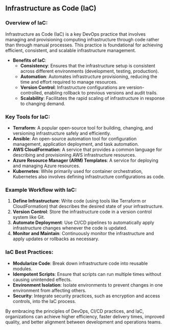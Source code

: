 ## Infrastructure as Code (IaC)

### Overview of IaC:

Infrastructure as Code (IaC) is a key DevOps practice that involves managing and provisioning computing infrastructure through code rather than through manual processes. This practice is foundational for achieving efficient, consistent, and scalable infrastructure management.

- **Benefits of IaC**:
  - **Consistency**: Ensures that the infrastructure setup is consistent across different environments (development, testing, production).
  - **Automation**: Automates infrastructure provisioning, reducing the time and effort required to manage resources.
  - **Version Control**: Infrastructure configurations are version-controlled, enabling rollback to previous versions and audit trails.
  - **Scalability**: Facilitates the rapid scaling of infrastructure in response to changing demand.

### Key Tools for IaC:

- **Terraform**: A popular open-source tool for building, changing, and versioning infrastructure safely and efficiently.
- **Ansible**: An open-source automation tool for configuration management, application deployment, and task automation.
- **AWS CloudFormation**: A service that provides a common language for describing and provisioning AWS infrastructure resources.
- **Azure Resource Manager (ARM) Templates**: A service for deploying and managing Azure resources.
- **Kubernetes**: While primarily used for container orchestration, Kubernetes also involves defining infrastructure configurations as code.

### Example Workflow with IaC:

1. **Define Infrastructure**: Write code (using tools like Terraform or CloudFormation) that describes the desired state of your infrastructure.
2. **Version Control**: Store the infrastructure code in a version control system like Git.
3. **Automate Deployment**: Use CI/CD pipelines to automatically apply infrastructure changes whenever the code is updated.
4. **Monitor and Maintain**: Continuously monitor the infrastructure and apply updates or rollbacks as necessary.

### IaC Best Practices:

- **Modularize Code**: Break down infrastructure code into reusable modules.
- **Idempotent Scripts**: Ensure that scripts can run multiple times without causing unintended effects.
- **Environment Isolation**: Isolate environments to prevent changes in one environment from affecting others.
- **Security**: Integrate security practices, such as encryption and access controls, into the IaC process.

By embracing the principles of DevOps, CI/CD practices, and IaC, organizations can achieve higher efficiency, faster delivery times, improved quality, and better alignment between development and operations teams.



